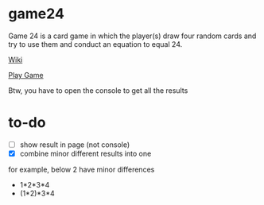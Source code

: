 # game24
Game 24 is a card game in which the player(s) draw four random cards and try to use them and conduct an equation to equal 24.

[Wiki](https://en.wikipedia.org/wiki/24_Game)

[Play Game](https://yaya17.github.io/game24/)

Btw, you have to open the console to get all the results


# to-do
- [ ] show result in page (not console)
- [x] combine minor different results into one

for example, below 2 have minor differences 
* 1\*2\*3\*4 
* (1\*2)\*3\*4